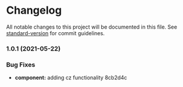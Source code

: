 # Changelog

All notable changes to this project will be documented in this file. See [standard-version](https://github.com/conventional-changelog/standard-version) for commit guidelines.

### 1.0.1 (2021-05-22)


### Bug Fixes

* **component:** adding cz functionality 8cb2d4c
